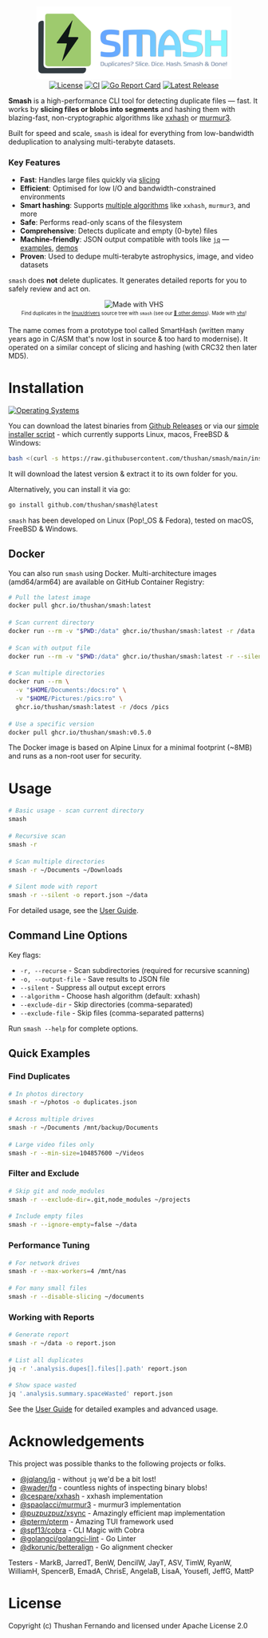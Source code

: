 <div align="center">
  <p>
    <img src="assets/banner.png" width="392" height="146" alt="Smash - Deduplicate files fast!" /> <br/>
    <a href="https://github.com/thushan/smash/blob/master/LICENSE"><img src="https://img.shields.io/github/license/thushan/smash" alt="License"></a>
    <a href="https://github.com/thushan/smash/actions/workflows/ci.yml"><img src="https://github.com/thushan/smash/actions/workflows/ci.yml/badge.svg?branch=main" alt="CI"></a>
    <a href="https://goreportcard.com/report/github.com/thushan/smash"><img src="https://goreportcard.com/badge/github.com/thushan/smash" alt="Go Report Card"></a>
    <a href="https://github.com/thushan/smash/releases/latest"><img src="https://img.shields.io/github/release/thushan/smash" alt="Latest Release"></a>
  </p>
</div>

**Smash** is a high-performance CLI tool for detecting duplicate files — fast. It works by **slicing files or blobs into segments** and hashing them with blazing-fast, non-cryptographic algorithms like [xxhash](https://xxhash.com/) or [murmur3](https://en.wikipedia.org/wiki/MurmurHash).

Built for speed and scale, `smash` is ideal for everything from low-bandwidth deduplication to analysing multi-terabyte datasets.

### Key Features
* **Fast**: Handles large files quickly via [slicing](./docs/slicing.md)
* **Efficient**: Optimised for low I/O and bandwidth-constrained environments
* **Smart hashing**: Supports [multiple algorithms](./docs/algorithms.md) like `xxhash`, `murmur3`, and more
* **Safe**: Performs read-only scans of the filesystem
* **Comprehensive**: Detects duplicate and empty (0-byte) files
* **Machine-friendly**: JSON output compatible with tools like [`jq`](https://github.com/jqlang/jq) — [examples](#examples), [demos](./docs/demos.md)
* **Proven**: Used to dedupe multi-terabyte astrophysics, image, and video datasets

`smash` does **not** delete duplicates. It generates detailed reports for you to safely review and act on.
<p align="center">
 <img src="https://vhs.charm.sh/vhs-6UTX5Yc6CIQ6Y3lzulLKYF.gif" alt="Made with VHS"><br/>
    <sub>
        <sup>Find duplicates in the <a href="https://github.com/torvalds/linux">linux/drivers</a> source tree with <code>smash</code> (see our <a href="docs/demos.md">🍿 other demos</a>). Made with <a href="https://vhs.charm.sh" target="_blank">vhs</a>!</sup>
    </sub>
</p>

The name comes from a prototype tool called SmartHash (written many years ago in C/ASM that's now lost in source & 
too hard to modernise). It operated on a similar concept of slicing and hashing (with CRC32 then later MD5).

# Installation

[![Operating Systems](https://img.shields.io/badge/platform-windows%20%7C%20macos%20%7C%20linux%20%7C%20freebsd-informational?style=for-the-badge)](https://github.com/thushan/smash/releases/latest)

You can download the latest binaries from [Github Releases](https://github.com/thushan/smash/releases) or via our [simple installer script](https://raw.githubusercontent.com/thushan/smash/main/install.sh) - which currently supports Linux, macos, FreeBSD & Windows:

```bash
bash <(curl -s https://raw.githubusercontent.com/thushan/smash/main/install.sh)
```

It will download the latest version & extract it to its own folder for you.

Alternatively, you can install it via go:

```bash
go install github.com/thushan/smash@latest
```

`smash` has been developed on Linux (Pop!_OS & Fedora), tested on macOS, FreeBSD & Windows.

## Docker

You can also run `smash` using Docker. Multi-architecture images (amd64/arm64) are available on GitHub Container Registry:

```bash
# Pull the latest image
docker pull ghcr.io/thushan/smash:latest

# Scan current directory
docker run --rm -v "$PWD:/data" ghcr.io/thushan/smash:latest -r /data

# Scan with output file
docker run --rm -v "$PWD:/data" ghcr.io/thushan/smash:latest -r --silent -o /data/report.json /data

# Scan multiple directories
docker run --rm \
  -v "$HOME/Documents:/docs:ro" \
  -v "$HOME/Pictures:/pics:ro" \
  ghcr.io/thushan/smash:latest -r /docs /pics

# Use a specific version
docker pull ghcr.io/thushan/smash:v0.5.0
```

The Docker image is based on Alpine Linux for a minimal footprint (~8MB) and runs as a non-root user for security.

# Usage

```bash
# Basic usage - scan current directory
smash

# Recursive scan
smash -r

# Scan multiple directories
smash -r ~/Documents ~/Downloads

# Silent mode with report
smash -r --silent -o report.json ~/data
```

For detailed usage, see the [User Guide](./docs/user-guide.md).

## Command Line Options

Key flags:
- `-r, --recurse` - Scan subdirectories (required for recursive scanning)
- `-o, --output-file` - Save results to JSON file
- `--silent` - Suppress all output except errors
- `--algorithm` - Choose hash algorithm (default: xxhash)
- `--exclude-dir` - Skip directories (comma-separated)
- `--exclude-file` - Skip files (comma-separated patterns)

Run `smash --help` for complete options.

## Quick Examples

### Find Duplicates
```bash
# In photos directory
smash -r ~/photos -o duplicates.json

# Across multiple drives
smash -r ~/Documents /mnt/backup/Documents

# Large video files only
smash -r --min-size=104857600 ~/Videos
```

### Filter and Exclude
```bash
# Skip git and node_modules
smash -r --exclude-dir=.git,node_modules ~/projects

# Include empty files
smash -r --ignore-empty=false ~/data
```

### Performance Tuning
```bash
# For network drives
smash -r --max-workers=4 /mnt/nas

# For many small files
smash -r --disable-slicing ~/documents
```

### Working with Reports
```bash
# Generate report
smash -r ~/data -o report.json

# List all duplicates
jq -r '.analysis.dupes[].files[].path' report.json

# Show space wasted
jq '.analysis.summary.spaceWasted' report.json
```

See the [User Guide](./docs/user-guide.md) for detailed examples and advanced usage.

# Acknowledgements

This project was possible thanks to the following projects or folks.

* [@jqlang/jq](https://github.com/jqlang/jq) - without `jq` we'd be a bit lost!
* [@wader/fq](https://github.com/wader/fq) - countless nights of inspecting binary blobs!
* [@cespare/xxhash](https://github.com/cespare/xxhash) - xxhash implementation
* [@spaolacci/murmur3](https://github.com/spaolacci/murmur3) - murmur3 implementation
* [@puzpuzpuz/xsync](https://github.com/puzpuzpuz/xsync) - Amazingly efficient map implementation
* [@pterm/pterm](https://github.com/pterm/pterm) - Amazing TUI framework used
* [@spf13/cobra](https://github.com/spf13/cobra) - CLI Magic with Cobra
* [@golangci/golangci-lint](https://github.com/golangci/golangci-lint) - Go Linter
* [@dkorunic/betteralign](https://github.com/dkorunic/betteralign) - Go alignment checker

Testers - MarkB, JarredT, BenW, DencilW, JayT, ASV, TimW, RyanW, WilliamH, SpencerB, EmadA, ChrisE, AngelaB, LisaA, YousefI, JeffG, MattP

# License

Copyright (c) Thushan Fernando and licensed under Apache License 2.0
